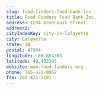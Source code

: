 ```yaml
---
slug: food-finders-food-bank-inc
title: Food Finders Food Bank Inc.
address: 1204 Greenbush Street
address2: 
cityIndexKey: city-in-lafayette
city: Lafayette
state: IN
postal: 47904
longitude: -86.884303
latitude: 40.432395
website: www.food-finders.org
phone: 765-471-0062
fax: 765-471-1101
---
```

